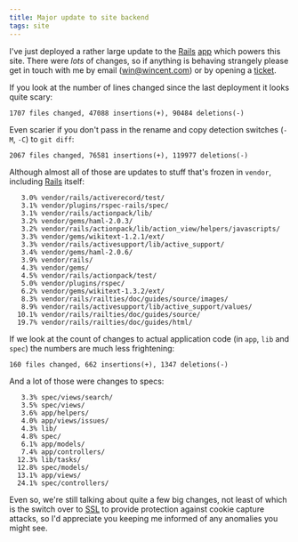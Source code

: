 ```yaml
---
title: Major update to site backend
tags: site
---
```


I've just deployed a rather large update to the [Rails](/wiki/Rails) [app](/wiki/app) which powers this site. There were *lots* of changes, so if anything is behaving strangely please get in touch with me by email (<win@wincent.com>) or by opening a [ticket](/wiki/ticket).

If you look at the number of lines changed since the last deployment it looks quite scary:

    1707 files changed, 47088 insertions(+), 90484 deletions(-)

Even scarier if you don't pass in the rename and copy detection switches (`-M`, `-C`) to `git diff`:

    2067 files changed, 76581 insertions(+), 119977 deletions(-)

Although almost all of those are updates to stuff that's frozen in `vendor`, including [Rails](/wiki/Rails) itself:

       3.0% vendor/rails/activerecord/test/
       3.1% vendor/plugins/rspec-rails/spec/
       3.1% vendor/rails/actionpack/lib/
       3.2% vendor/gems/haml-2.0.3/
       3.2% vendor/rails/actionpack/lib/action_view/helpers/javascripts/
       3.3% vendor/gems/wikitext-1.2.1/ext/
       3.3% vendor/rails/activesupport/lib/active_support/
       3.4% vendor/gems/haml-2.0.6/
       3.9% vendor/rails/
       4.3% vendor/gems/
       4.5% vendor/rails/actionpack/test/
       5.0% vendor/plugins/rspec/
       6.2% vendor/gems/wikitext-1.3.2/ext/
       8.3% vendor/rails/railties/doc/guides/source/images/
       8.9% vendor/rails/activesupport/lib/active_support/values/
      10.1% vendor/rails/railties/doc/guides/source/
      19.7% vendor/rails/railties/doc/guides/html/

If we look at the count of changes to actual application code (in `app`, `lib` and `spec`) the numbers are much less frightening:

    160 files changed, 662 insertions(+), 1347 deletions(-)

And a lot of those were changes to specs:

       3.3% spec/views/search/
       3.5% spec/views/
       3.6% app/helpers/
       4.0% app/views/issues/
       4.3% lib/
       4.8% spec/
       6.1% app/models/
       7.4% app/controllers/
      12.3% lib/tasks/
      12.8% spec/models/
      13.1% app/views/
      24.1% spec/controllers/

Even so, we're still talking about quite a few big changes, not least of which is the switch over to [SSL](/wiki/SSL) to provide protection against cookie capture attacks, so I'd appreciate you keeping me informed of any anomalies you might see.
